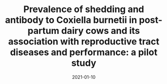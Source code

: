 ---
title: "Prevalence of shedding and antibody to Coxiella burnetii in post-partum dairy cows and its association with reproductive tract diseases and performance: a pilot study"
authors:
- M.E. Turcotte
- J. Denis-Robichaud
- J. Dubuc
- J. Harel
- D. Tremblay
- C.A. Gagnon
- J. Arsenault

date: "2021-01-10"

publication: "Preventive Veterinary Medicine"

links:
    article: https://doi.org/10.1016/j.prevetmed.2020.105231 
    
tags:
  - dairy cattle 
  - infectious diseases
  - reproduction
  
---